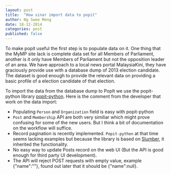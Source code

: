 ```yaml
---
layout: post
title:  "How sinar import data to popit"
author: Ng Swee Meng
date: 18-12-2014
categories: post
published: false
---
```


To make popit useful the first step is to populate data on it. One thing that the MyMP site lack is complete data set for all Members of Parliament, another is it only have Members of Parliament but not the opposition leader of an area. We have approach to a local news portal MalaysiaKini, they have graciously provide use with a database dump of 2013 election candidate. The dataset is good enough to provide the relevant data on providing a basic profile of a election candidate of that election. 

To import the data from the database dump to PopIt we use the popit-python library [popit-python](https://github.com/mysociety/popit-python). Here is the comment from the developer that work on the data import:
* Populating `Person` and `Organization` field is easy with popit-python
* `Post` and `Membership` API are both very similiar which might prove confusing for some of the new users.  But I think a bit of documentation on the workflow will suffice.
* Record pagination is recently implemented. `Popit-python` at that time seems lacking examples but because the library is based on [Slumber](http://slumber.readthedocs.org/en/v0.6.0/), it inherited the functionality.
* No easy way to update Posts record on the web UI (But the API is good enough for third party UI development).
* The API will reject POST requests with empty value, example {"name":""}, found out later that it should be {"name":null}.


